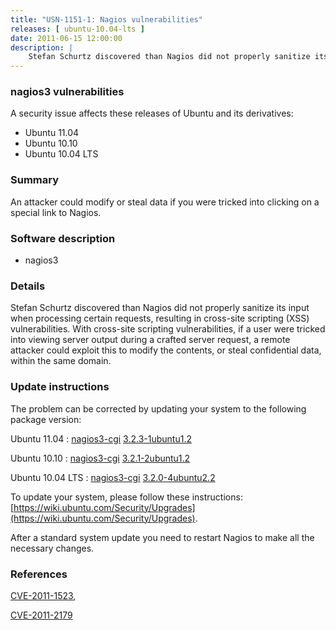 ```yaml
---
title: "USN-1151-1: Nagios vulnerabilities"
releases: [ ubuntu-10.04-lts ]
date: 2011-06-15 12:00:00
description: |
    Stefan Schurtz discovered than Nagios did not properly sanitize its input when processing certain requests, resulting in cross-site scripting (XSS) vulnerabilities. With cross-site scripting vulnerabilities, if a user were tricked into viewing server output during a crafted server request, a remote attacker could exploit this to modify the contents, or steal confidential data, within the same domain. 
--- 
```

 
### nagios3 vulnerabilities

A security issue affects these releases of Ubuntu and its derivatives:

* Ubuntu 11.04
* Ubuntu 10.10
* Ubuntu 10.04 LTS

### Summary

An attacker could modify or steal data if you were tricked into clicking on a special link to Nagios.

### Software description

* nagios3 

### Details

Stefan Schurtz discovered than Nagios did not properly sanitize its input when processing certain requests, resulting in cross-site scripting (XSS) vulnerabilities. With cross-site scripting vulnerabilities, if a user were tricked into viewing server output during a crafted server request, a remote attacker could exploit this to modify the contents, or steal confidential data, within the same domain. 

### Update instructions

The problem can be corrected by updating your system to the following package version:

Ubuntu 11.04
 : [nagios3-cgi](https://launchpad.net/ubuntu/+source/nagios3) <span> [3.2.3-1ubuntu1.2](https://launchpad.net/ubuntu/+source/nagios3/3.2.3-1ubuntu1.2) </span> 

Ubuntu 10.10
 : [nagios3-cgi](https://launchpad.net/ubuntu/+source/nagios3) <span> [3.2.1-2ubuntu1.2](https://launchpad.net/ubuntu/+source/nagios3/3.2.1-2ubuntu1.2) </span> 

Ubuntu 10.04 LTS
 : [nagios3-cgi](https://launchpad.net/ubuntu/+source/nagios3) <span> [3.2.0-4ubuntu2.2](https://launchpad.net/ubuntu/+source/nagios3/3.2.0-4ubuntu2.2) </span> 

To update your system, please follow these instructions: [https://wiki.ubuntu.com/Security/Upgrades](https://wiki.ubuntu.com/Security/Upgrades).

After a standard system update you need to restart Nagios to make all the necessary changes. 

### References

 [CVE-2011-1523](http://people.ubuntu.com/~ubuntu-security/cve/CVE-2011-1523), 

 [CVE-2011-2179](http://people.ubuntu.com/~ubuntu-security/cve/CVE-2011-2179)
 

